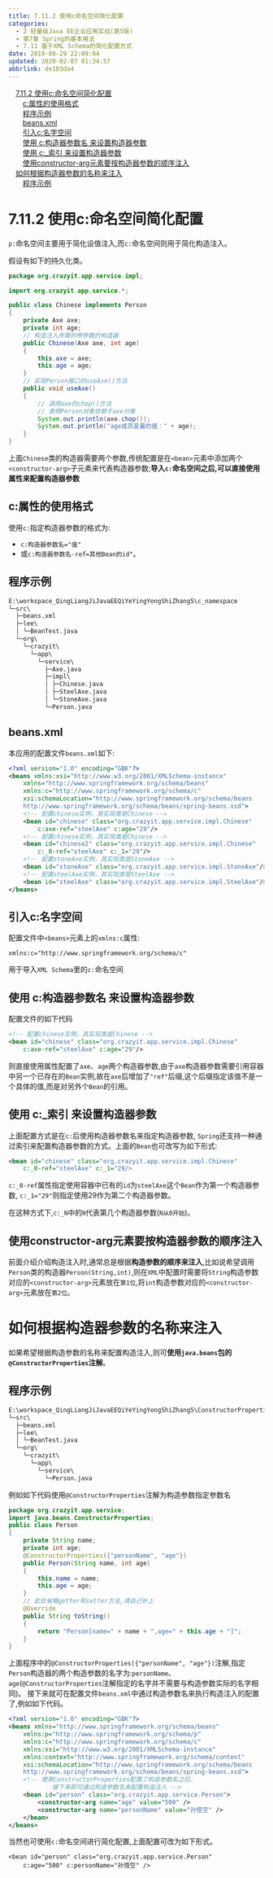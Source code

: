```yaml
---
title: 7.11.2 使用c命名空间简化配置
categories: 
  - 2 轻量级Java EE企业应用实战(第5版)
  - 第7章 Spring的基本用法
  - 7.11 基于XML Schema的简化配置方式
date: 2019-08-29 22:09:04
updated: 2020-02-07 01:34:57
abbrlink: de103da4
---
```

<div id='my_toc'><a href="/JavaReadingNotes/de103da4/#7-11-2-使用c-命名空间简化配置" class="header_1">7.11.2 使用c:命名空间简化配置</a>&nbsp;<br><a href="/JavaReadingNotes/de103da4/#c-属性的使用格式" class="header_2">c:属性的使用格式</a>&nbsp;<br><a href="/JavaReadingNotes/de103da4/#程序示例" class="header_2">程序示例</a>&nbsp;<br><a href="/JavaReadingNotes/de103da4/#beans-xml" class="header_2">beans.xml</a>&nbsp;<br><a href="/JavaReadingNotes/de103da4/#引入c-名字空间" class="header_2">引入c:名字空间</a>&nbsp;<br><a href="/JavaReadingNotes/de103da4/#使用-c-构造器参数名-来设置构造器参数" class="header_2">使用 c:构造器参数名 来设置构造器参数</a>&nbsp;<br><a href="/JavaReadingNotes/de103da4/#使用-c-_索引-来设置构造器参数" class="header_2">使用 c:_索引 来设置构造器参数</a>&nbsp;<br><a href="/JavaReadingNotes/de103da4/#使用constructor-arg元素要按构造器参数的顺序注入" class="header_2">使用constructor-arg元素要按构造器参数的顺序注入</a>&nbsp;<br><a href="/JavaReadingNotes/de103da4/#如何根据构造器参数的名称来注入" class="header_1">如何根据构造器参数的名称来注入</a>&nbsp;<br><a href="/JavaReadingNotes/de103da4/#程序示例" class="header_2">程序示例</a>&nbsp;<br></div>
<style>.header_1{margin-left: 1em;}.header_2{margin-left: 2em;}.header_3{margin-left: 3em;}.header_4{margin-left: 4em;}.header_5{margin-left: 5em;}.header_6{margin-left: 6em;}</style>
<!--more-->
<script>if (navigator.platform.search('arm')==-1){document.getElementById('my_toc').style.display = 'none';}var e,p = document.getElementsByTagName('p');while (p.length>0) {e = p[0];e.parentElement.removeChild(e);}</script>

<!--end-->
<!--SSTStart-->
# 7.11.2 使用c:命名空间简化配置 #
`p:`命名空间主要用于简化设值注入,而`c:`命名空间则用于简化构造注入。

假设有如下的持久化类。
```java
package org.crazyit.app.service.impl;

import org.crazyit.app.service.*;

public class Chinese implements Person
{
    private Axe axe;
    private int age;
    // 构造注入所需的带参数的构造器
    public Chinese(Axe axe, int age)
    {
        this.axe = axe;
        this.age = age;
    }
    // 实现Person接口的useAxe()方法
    public void useAxe()
    {
        // 调用axe的chop()方法
        // 表明Person对象依赖于axe对象
        System.out.println(axe.chop());
        System.out.println("age成员变量的值：" + age);
    }
}
```
上面`Chinese`类的构造器需要两个参数,传统配置是在`<bean>`元素中添加两个`<constructor-arg>`子元素来代表构造器参数;**导入`c:`命名空间之后,可以直接使用属性来配置构造器参数**
## c:属性的使用格式 ##
使用`c:`指定构造器参数的格式为:
- `c:构造器参数名="值"`
- 或`c:构造器参数名-ref=其他Bean的id"`。

## 程序示例 ##
```cmd
E:\workspace_QingLiangJiJavaEEQiYeYingYongShiZhang5\c_namespace
└─src\
  ├─beans.xml
  ├─lee\
  │ └─BeanTest.java
  └─org\
    └─crazyit\
      └─app\
        └─service\
          ├─Axe.java
          ├─impl\
          │ ├─Chinese.java
          │ ├─SteelAxe.java
          │ └─StoneAxe.java
          └─Person.java
```
## beans.xml ##
本应用的配置文件`beans.xml`如下:
```xml
<?xml version="1.0" encoding="GBK"?>
<beans xmlns:xsi="http://www.w3.org/2001/XMLSchema-instance"
    xmlns="http://www.springframework.org/schema/beans"
    xmlns:c="http://www.springframework.org/schema/c"
    xsi:schemaLocation="http://www.springframework.org/schema/beans
    http://www.springframework.org/schema/beans/spring-beans.xsd">
    <!-- 配置chinese实例，其实现类是Chinese -->
    <bean id="chinese" class="org.crazyit.app.service.impl.Chinese"
        c:axe-ref="steelAxe" c:age="29"/>
    <!-- 配置chinese实例，其实现类是Chinese -->
    <bean id="chinese2" class="org.crazyit.app.service.impl.Chinese"
        c:_0-ref="steelAxe" c:_1="29"/>
    <!-- 配置stoneAxe实例，其实现类是StoneAxe -->
    <bean id="stoneAxe" class="org.crazyit.app.service.impl.StoneAxe"/>
    <!-- 配置steelAxe实例，其实现类是SteelAxe -->
    <bean id="steelAxe" class="org.crazyit.app.service.impl.SteelAxe"/>
</beans>
```
## 引入c:名字空间 ##
配置文件中`<beans>`元素上的`xmlns:c`属性:
```
xmlns:c="http://www.springframework.org/schema/c"
```
用于导入`XML Schema`里的`c:`命名空间
## 使用 c:构造器参数名 来设置构造器参数 ##
配置文件的如下代码
```xml
<!-- 配置chinese实例，其实现类是Chinese -->
<bean id="chinese" class="org.crazyit.app.service.impl.Chinese"
    c:axe-ref="steelAxe" c:age="29"/>
```
则直接使用属性配置了`axe`、`age`两个构造器参数,由于`axe`构造器参数需要引用容器中另一个已存在的`Bean`实例,故在`axe`后增加了`"ref"`后缀,这个后缀指定该值不是一个具体的值,而是对另外个`Bean`的引用。
## 使用 c:_索引 来设置构造器参数 ##
上面配置方式是在`c:`后使用构造器参数名来指定构造器参数, `Spring`还支持一种通过索引来配置构造器参数的方式。上面的`Bean`也可改写为如下形式:
```xml
<bean id="chinese" class="org.crazyit.app.service.impl.Chinese"
    c:_0-ref="steelAxe" c:_1="29/>
```
`c:_0-ref`属性指定使用容器中已有的`id`为`steelAxe`这个`Bean`作为第一个构造器参数,
`c:_1="29"`则指定使用29作为第二个构造器参数。

在这种方式下,`c:_N`中的`N`代表第几个构造器参数(`N从0开始`)。
## 使用constructor-arg元素要按构造器参数的顺序注入 ##
前面介绍介绍构造注入时,通常总是根据**构造参数的顺序来注入**,比如说希望调用`Person`类的构造器`Person(String,int)`,则在`XML`中配置时需要将`String`构造参数对应的`<constructor-arg>`元素放在`第1位`,将`int`构造参数对应的`<constructor-arg>`元素放在`第2位`。
# 如何根据构造器参数的名称来注入 #
如果希望根据构造参数的名称来配置构造注入,则可**使用`java.beans`包的`@ConstructorProperties`注解**。
## 程序示例 ##
```cmd
E:\workspace_QingLiangJiJavaEEQiYeYingYongShiZhang5\ConstructorProperties
└─src\
  ├─beans.xml
  ├─lee\
  │ └─BeanTest.java
  └─org\
    └─crazyit\
      └─app\
        └─service\
          └─Person.java
```
例如如下代码使用`@ConstructorProperties`注解为构造参数指定参数名
```java
package org.crazyit.app.service;
import java.beans.ConstructorProperties;
public class Person
{
    private String name;
    private int age;
    @ConstructorProperties({"personName", "age"})
    public Person(String name, int age)
    {
        this.name = name;
        this.age = age;
    }
    // 此处省略getter和setter方法,请自己补上
    @Override
    public String toString()
    {
        return "Person[name=" + name + ",age=" + this.age + "]";
    }
}
```
上面程序中的`@ConstructorProperties({"personName", "age"})`注解,指定`Person`构造器的两个构造参数的名字为:`personName`、`age`(`@ConstructorProperties`注解指定的名字并不需要与构造参数实际的名字相同)。
接下来就可在配置文件`beans.xml`中通过构造参数名来执行构造注入的配置了,例如如下代码。
```xml
<?xml version="1.0" encoding="GBK"?>
<beans xmlns="http://www.springframework.org/schema/beans"
    xmlns:p="http://www.springframework.org/schema/p"
    xmlns:c="http://www.springframework.org/schema/c"
    xmlns:xsi="http://www.w3.org/2001/XMLSchema-instance"
    xmlns:context="http://www.springframework.org/schema/context"
    xsi:schemaLocation="http://www.springframework.org/schema/beans 
    http://www.springframework.org/schema/beans/spring-beans.xsd">
    <!-- 使用ConstructorProperties配置了构造参数名之后，
            接下来即可通过构造参数名来配置构造注入 -->
    <bean id="person" class="org.crazyit.app.service.Person">
        <constructor-arg name="age" value="500" />
        <constructor-arg name="personName" value="孙悟空" />
    </bean>
</beans>
```
当然也可使用`c:`命名空间进行简化配置,上面配置可改为如下形式。
```
<bean id="person" class="org.crazyit.app.service.Person"
    c:age="500" c:personName="孙悟空" />
```

<!--SSTStop-->

